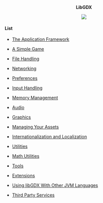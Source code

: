 <p align="center"><b>LibGDX</b></p>

<div align="center"><img src="https://github.com/Gwoks/homework2/blob/master/img/image.png?raw=true" />
</div>

#### List

* [The Application Framework](applicationframework.md)

* [A Simple Game](asimplegame.md)

* [File Handling](link.md)

* [Networking](link.md)

* [Preferences](link.md)

* [Input Handling](link.md)

* [Memory Management](link.md)

* [Audio](link.md)

* [Graphics](link.md)

* [Managing Your Assets](link.md)

* [Internationalization and Localization](link.md)

* [Utilities](link.md)

* [Math Utilities](link.md)

* [Tools](link.md)

* [Extensions](link.md)

* [Using libGDX With Other JVM Languages](link.md)

* [Third Party Services](link.md)

